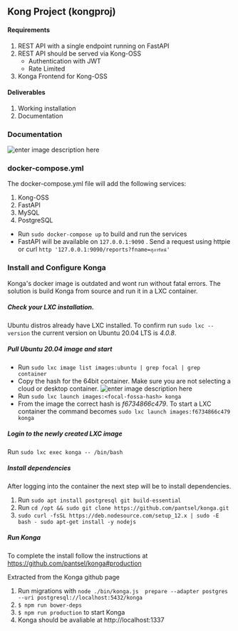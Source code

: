 ## Kong Project (kongproj)
#### Requirements
1. REST API with a single endpoint running on FastAPI
2. REST API should be served via Kong-OSS
	- Authentication with JWT
	- Rate Limited
3. Konga Frontend for Kong-OSS

#### Deliverables
1. Working installation
2. Documentation

### Documentation
![enter image description here](https://imgur.com/scjoZMQ.png)

### docker-compose.yml
The docker-compose.yml file will add the following services:
1. Kong-OSS
2. FastAPI
3. MySQL
4. PostgreSQL

- Run `sudo docker-compose up` to build and run the services
- FastAPI will be available on `127.0.0.1:9090` . Send a request using httpie or curl `http '127.0.0.1:9090/reports?fname=สุภารัตน์'`

### Install and Configure Konga
Konga's docker image is outdated and wont run without fatal errors. The solution is build Konga from source and run it in a LXC container.

##### Check your LXC installation.
Ubuntu distros already have LXC installed. To confirm run `sudo lxc --version` the current version on Ubuntu 20.04 LTS is *4.0.8*.
##### Pull Ubuntu 20.04 image and start
- Run `sudo lxc image list images:ubuntu | grep focal | grep container`
- Copy the hash for the 64bit container. Make sure you are not selecting a cloud or desktop container.
![enter image description here](https://imgur.com/SQypgUE.png)
- Run `sudo lxc launch images:<focal-fossa-hash> konga`
- From the image the correct hash is *f6734866c479*. To start a LXC container the command becomes `sudo lxc launch images:f6734866c479 konga`

##### Login to the newly created LXC image
Run `sudo lxc exec konga -- /bin/bash`

##### Install dependencies
After logging into the container the next step will be to install dependencies.
1. Run `sudo apt install postgresql git build-essential`
2. Run `cd /opt && sudo git clone https://github.com/pantsel/konga.git`
3. `sudo curl -fsSL https://deb.nodesource.com/setup_12.x | sudo -E bash -
sudo apt-get install -y nodejs`

##### Run Konga
To complete the install follow the instructions at https://github.com/pantsel/konga#production

Extracted from the Konga github page
1. Run migrations with `node ./bin/konga.js  prepare --adapter postgres --uri postgresql://localhost:5432/konga`
2. `$ npm run bower-deps`
3. `$ npm run production` to start Konga
4. Konga should be avaliable at http://localhost:1337
